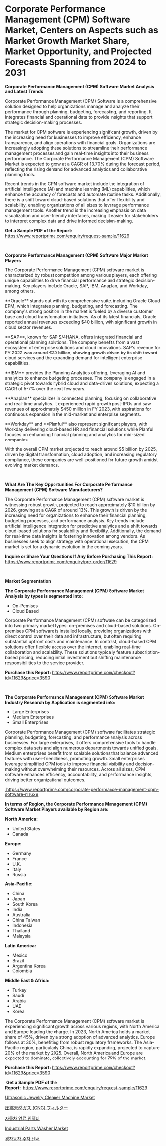 <p><h1>Corporate Performance Management (CPM) Software Market, Centers on Aspects such as Market Growth Market Share, Market Opportunity, and Projected Forecasts Spanning from 2024 to 2031</h1></p><p><strong>Corporate Performance Management (CPM) Software Market Analysis and Latest Trends</strong></p>
<p><p>Corporate Performance Management (CPM) Software is a comprehensive solution designed to help organizations manage and analyze their performance through planning, budgeting, forecasting, and reporting. It integrates financial and operational data to provide insights that support strategic decision-making processes.</p><p>The market for CPM software is experiencing significant growth, driven by the increasing need for businesses to improve efficiency, enhance transparency, and align operations with financial goals. Organizations are increasingly adopting these solutions to streamline their performance management processes and gain real-time insights into their business performance. The Corporate Performance Management (CPM) Software Market is expected to grow at a CAGR of 13.70% during the forecast period, reflecting the rising demand for advanced analytics and collaborative planning tools.</p><p>Recent trends in the CPM software market include the integration of artificial intelligence (AI) and machine learning (ML) capabilities, which enhance the accuracy of forecasts and automate routine tasks. Additionally, there is a shift toward cloud-based solutions that offer flexibility and scalability, enabling organizations of all sizes to leverage performance management tools. Another trend is the increasing emphasis on data visualization and user-friendly interfaces, making it easier for stakeholders to interpret complex data and drive informed decision-making.</p></p>
<p><strong>Get a Sample PDF of the Report:&nbsp;</strong> <a href="https://www.reportprime.com/enquiry/request-sample/11629">https://www.reportprime.com/enquiry/request-sample/11629</a></p>
<p>&nbsp;</p>
<p><strong>Corporate Performance Management (CPM) Software Major Market Players</strong></p>
<p><p>The Corporate Performance Management (CPM) software market is characterized by robust competition among various players, each offering unique capabilities to drive financial performance and strategic decision-making. Key players include Oracle, SAP, IBM, Anaplan, and Workday, among others.</p><p>**Oracle** stands out with its comprehensive suite, including Oracle Cloud EPM, which integrates planning, budgeting, and forecasting. The company's strong position in the market is fueled by a diverse customer base and cloud transformation initiatives. As of its latest financials, Oracle reported annual revenues exceeding $40 billion, with significant growth in cloud sector revenues.</p><p>**SAP**, known for SAP S/4HANA, offers integrated financial and operational planning solutions. The company benefits from a vast ecosystem of enterprise solutions and cloud innovations. SAP's revenue for FY 2022 was around €30 billion, showing growth driven by its shift toward cloud services and the expanding demand for intelligent enterprise capabilities.</p><p>**IBM** provides the Planning Analytics offering, leveraging AI and analytics to enhance budgeting processes. The company is engaged in a strategic pivot towards hybrid cloud and data-driven solutions, expecting a CAGR of 5-7% over the next few years.</p><p>**Anaplan** specializes in connected planning, focusing on collaborative and real-time analytics. It experienced rapid growth post-IPOs and saw revenues of approximately $450 million in FY 2023, with aspirations for continuous expansion in the mid-market and enterprise segments.</p><p>**Workday** and **Planful** also represent significant players, with Workday delivering cloud-based HR and financial solutions while Planful focuses on enhancing financial planning and analytics for mid-sized companies.</p><p>With the overall CPM market projected to reach around $5 billion by 2025, driven by digital transformation, cloud adoption, and increasing regulatory compliance, these companies are well-positioned for future growth amidst evolving market demands.</p></p>
<p>&nbsp;</p>
<p><strong>What Are The Key Opportunities For Corporate Performance Management (CPM) Software Manufacturers?</strong></p>
<p><p>The Corporate Performance Management (CPM) software market is witnessing robust growth, projected to reach approximately $10 billion by 2026, growing at a CAGR of around 13%. This growth is driven by the increasing need for organizations to enhance their financial planning, budgeting processes, and performance analysis. Key trends include artificial intelligence integration for predictive analytics and a shift towards cloud-based solutions for scalability and flexibility. Additionally, the demand for real-time data insights is fostering innovation among vendors. As businesses seek to align strategy with operational execution, the CPM market is set for a dynamic evolution in the coming years.</p></p>
<p><strong>Inquire or Share Your Questions If Any Before Purchasing This Report:</strong> <a href="https://www.reportprime.com/enquiry/pre-order/11629">https://www.reportprime.com/enquiry/pre-order/11629</a></p>
<p>&nbsp;</p>
<p><strong>Market Segmentation</strong></p>
<p><strong>The Corporate Performance Management (CPM) Software Market Analysis by types is segmented into:</strong></p>
<p><ul><li>On-Pemises</li><li>Cloud Based</li></ul></p>
<p><p>Corporate Performance Management (CPM) software can be categorized into two primary market types: on-premises and cloud-based solutions. On-premises CPM software is installed locally, providing organizations with direct control over their data and infrastructure, but often requiring substantial upfront costs and maintenance. In contrast, cloud-based CPM solutions offer flexible access over the internet, enabling real-time collaboration and scalability. These solutions typically feature subscription-based pricing, reducing initial investment but shifting maintenance responsibilities to the service provider.</p></p>
<p><strong>Purchase this Report:&nbsp;</strong><a href="https://www.reportprime.com/checkout?id=11629&price=3590">https://www.reportprime.com/checkout?id=11629&price=3590</a></p>
<p>&nbsp;</p>
<p><strong>The Corporate Performance Management (CPM) Software Market Industry Research by Application is segmented into:</strong></p>
<p><ul><li>Large Enterprises</li><li>Medium Enterprises</li><li>Small Enterprises</li></ul></p>
<p><p>Corporate Performance Management (CPM) software facilitates strategic planning, budgeting, forecasting, and performance analysis across businesses. For large enterprises, it offers comprehensive tools to handle complex data sets and align numerous departments towards unified goals. Medium enterprises benefit from scalable solutions that balance advanced features with user-friendliness, promoting growth. Small enterprises leverage simplified CPM tools to improve financial visibility and decision-making without overwhelming their resources. Across all sizes, CPM software enhances efficiency, accountability, and performance insights, driving better organizational outcomes.</p></p>
<p><a href="https://www.reportprime.com/corporate-performance-management-cpm-software-r11629">&nbsp;https://www.reportprime.com/corporate-performance-management-cpm-software-r11629</a></p>
<p><strong>In terms of Region, the Corporate Performance Management (CPM) Software Market Players available by Region are:</strong></p>
<p>
    <p> <strong> North America: </strong>
        <ul>
            <li>United States</li>
            <li>Canada</li>
        </ul>
        </p> 
    <p> <strong> Europe: </strong>
        <ul>
            <li>Germany</li>
            <li>France</li>
            <li>U.K.</li>
            <li>Italy</li>
            <li>Russia</li>
        </ul>
        </p> 
    <p> <strong> Asia-Pacific: </strong>
        <ul>
            <li>China</li>
            <li>Japan</li>
            <li>South Korea</li>
            <li>India</li>
            <li>Australia</li>
            <li>China Taiwan</li>
            <li>Indonesia</li>
            <li>Thailand</li>
            <li>Malaysia</li>
        </ul>
        </p> 
    <p> <strong> Latin America: </strong>
        <ul>
            <li>Mexico</li>
            <li>Brazil</li>
            <li>Argentina Korea</li>
            <li>Colombia</li>
        </ul>
        </p> 
    <p> <strong> Middle East & Africa: </strong>
        <ul>
            <li>Turkey</li>
            <li>Saudi</li>
            <li>Arabia</li>
            <li>UAE</li>
            <li>Korea</li>
        </ul>
    </p>
    </p>
<p><p>The Corporate Performance Management (CPM) software market is experiencing significant growth across various regions, with North America and Europe leading the charge. In 2023, North America holds a market share of 45%, driven by a strong adoption of advanced analytics. Europe follows at 30%, benefiting from robust regulatory frameworks. The Asia-Pacific region, particularly China, is rapidly expanding, projected to capture 20% of the market by 2025. Overall, North America and Europe are expected to dominate, collectively accounting for 75% of the market.</p></p>
<p><strong>Purchase this Report: </strong><a href="https://www.reportprime.com/checkout?id=11629&price=3590">https://www.reportprime.com/checkout?id=11629&price=3590</a></p>
<p>&nbsp;<strong>Get a Sample PDF of the Report:&nbsp;&nbsp;</strong><a href="https://www.reportprime.com/enquiry/request-sample/11629">https://www.reportprime.com/enquiry/request-sample/11629</a></p>
<p><strong></strong></p>
<p><p><a href="https://www.linkedin.com/pulse/ultrasonic-jewelry-cleaner-machine-market-share-size-trends-jelde?trackingId=WiziRUn6SHa5galQDmIpBg%3D%3D">Ultrasonic Jewelry Cleaner Machine Market</a></p><p><a href="https://medium.com/@sweet1_2luv/compressed-natural-gas-cng-filters-93c631a471ab">圧縮天然ガス (CNG) フィルター</a></p><p><a href="https://medium.com/@percyhagernes9778/automobile-fuel-injector-market-%EC%9D%98-%EA%B8%80%EB%A1%9C%EB%B2%8C-%EC%8B%9C%EC%9E%A5-%EA%B0%9C%EC%9A%94%EB%8A%94-%EC%A0%84-%EC%84%B8%EA%B3%84-%EB%B0%8F-%EC%A3%BC%EC%9A%94-%EC%8B%9C%EC%9E%A5%EC%9D%98-%EC%82%B0%EC%97%85%EC%97%90-%EC%98%81%ED%96%A5%EC%9D%84-%EB%AF%B8%EC%B9%98%EB%8A%94-%EC%A3%BC%EC%9A%94-%ED%8A%B8%EB%A0%8C%EB%93%9C%EC%97%90-%EB%8C%80%ED%95%9C-%EB%8F%85%ED%8A%B9%ED%95%9C-%EA%B4%80%EC%A0%90%EC%9D%84-%EC%A0%9C%EA%B3%B5%ED%95%A9%EB%8B%88%EB%8B%A4-4ce5b53ed17f">자동차 연료 인젝터</a></p><p><a href="https://www.linkedin.com/pulse/what-factors-influence-industrial-parts-washer-market-coming-vvbze?trackingId=5EOwRFZHTu%2B0%2BNf5%2F3MJ8g%3D%3D">Industrial Parts Washer Market</a></p><p><a href="https://medium.com/@percyhagernes9778/%EC%84%B8%EA%B3%84-light-vehicle-parking-sensor-market-%EC%9D%80-2024%EC%97%90%EC%84%9C-2031%EB%A1%9C-%EC%97%B0%ED%8F%89%EA%B7%A0-%EC%A6%9D%EA%B0%80%EC%9C%A8%EC%9D%84-%EB%B3%B4%EC%9D%BC-%EA%B2%83%EC%9C%BC%EB%A1%9C-%EC%98%88%EC%83%81%EB%90%A9%EB%8B%88%EB%8B%A4-03f11be0a94d">경자동차 주차 센서</a></p></p>